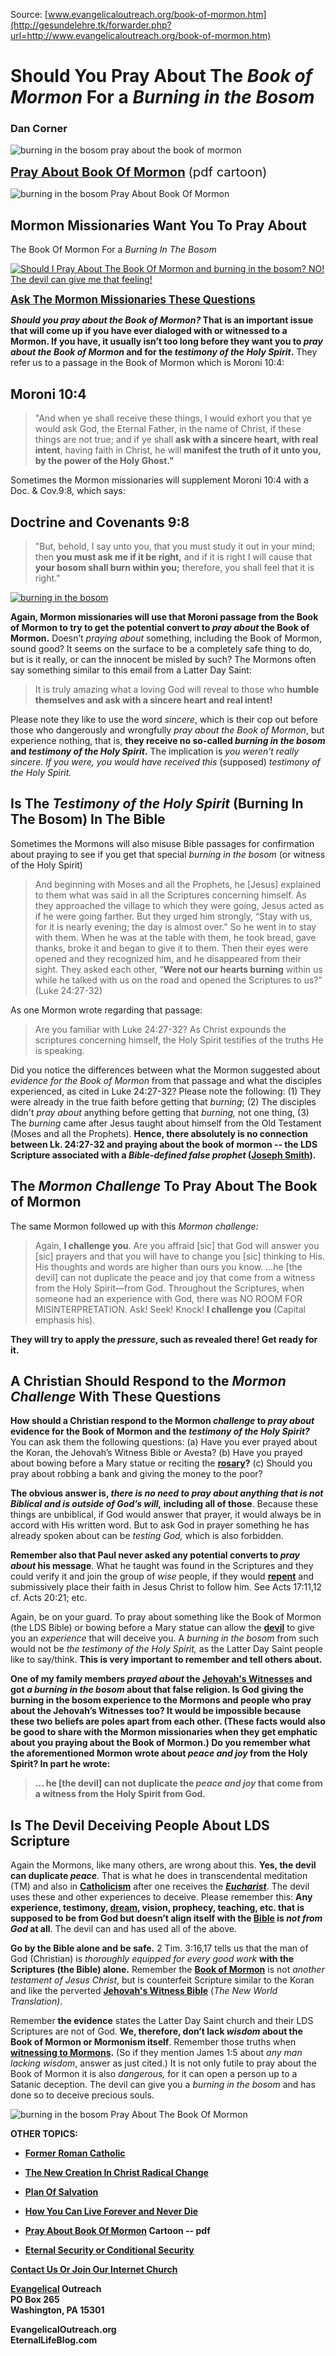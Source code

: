 <!--t Should You Pray About The Book of Mormon For a Burning in the Bosom t-->
<!--d  d-->

Source: [www.evangelicaloutreach.org/book-of-mormon.htm](http://gesundelehre.tk/forwarder.php?url=http://www.evangelicaloutreach.org/book-of-mormon.htm)

# Should You Pray About The _Book of Mormon_ For a _Burning in the Bosom_

### Dan Corner

![burning in the bosom pray about the book of mormon](../../files/pictures/evangelical-pray-about-the-book-of-mormon.jpg)

**[<big><big>Pray About Book Of Mormon</big></big>](../../files/pictures/mormon-burning-in-the-bosom.pdf)**<big> <big>(pdf cartoon)</big></big>

![burning in the bosom Pray About Book Of Mormon](../../files/pictures/a-colorb.gif)



## Mormon Missionaries Want You To Pray About 
The Book Of Mormon For a _Burning In The Bosom_



[![Should I Pray About The Book Of Mormon and burning in the bosom? NO! The devil can give me that feeling!](../../files/pictures/mormon-wondering.jpg "Should I Pray About The Book Of Mormon and burning in the bosom? NO! The devil can give me that feeling!")](http://gesundelehre.tk/forwarder.php?url=http://www.evangelicaloutreach.org/book-of-mormon-1.html)

<big>**[Ask The Mormon Missionaries These Questions](#burning%20in%20the%20bosom)**</big> 

**_Should you pray about the Book of Mormon?_ That is an important issue that will come up if you have ever dialoged with or witnessed to a Mormon. If you have, it usually isn’t too long before they want you to _pray about the Book of Mormon_ and for the _testimony of the Holy Spirit_.** They refer us to a passage in the Book of Mormon which is Moroni 10:4:


## Moroni 10:4

> "And when ye shall receive these things, I would exhort you that ye would ask God, the Eternal Father, in the name of Christ, if these things are not true; and if ye shall **ask with a sincere heart, with real intent**, having faith in Christ, he will **manifest the truth of it unto you, by the power of the Holy Ghost."**

Sometimes the Mormon missionaries will supplement Moroni 10:4 with a Doc. & Cov.9:8, which says:


## Doctrine and Covenants 9:8

> "But, behold, I say unto you, that you must study it out in your mind; then **you must ask me if it be right,** and if it is right I will cause that **your bosom shall burn within you;** therefore, you shall feel that it is right."

[![burning in the bosom](../../files/pictures/book-of-mormon.jpg "book of mormon is NOT from God")](http://gesundelehre.tk/forwarder.php?url=http://www.evangelicaloutreach.org/book-of-mormon-1.html)

**Again, Mormon missionaries will use that Moroni passage from the Book of Mormon to try to get the potential convert to _pray about_ the Book of Mormon.** Doesn’t _praying about_ something, including the Book of Mormon, sound good? It seems on the surface to be a completely safe thing to do, but is it really, or can the innocent be misled by such? The Mormons often say something similar to this email from a Latter Day Saint:

> It is truly amazing what a loving God will reveal to those who **humble themselves and ask with a sincere heart and real intent!**

Please note they like to use the word _sincere_, which is their cop out before those who dangerously and wrongfully _pray about the Book of Mormon_, but experience nothing, that is, **they receive no so-called _burning in the bosom_ and _testimony of the Holy Spirit_.** The implication is _you weren’t really sincere. If you were, you would have received this_ (supposed) _testimony of the Holy Spirit._


## Is The _Testimony of the Holy Spirit_ (Burning In The Bosom) In The Bible

Sometimes the Mormons will also misuse Bible passages for confirmation about praying to see if you get that special _burning in the bosom_ (or witness of the Holy Spirit)

> And beginning with Moses and all the Prophets, he [Jesus] explained to them what was said in all the Scriptures concerning himself. As they approached the village to which they were going, Jesus acted as if he were going farther. But they urged him strongly, “Stay with us, for it is nearly evening; the day is almost over.” So he went in to stay with them. When he was at the table with them, he took bread, gave thanks, broke it and began to give it to them. Then their eyes were opened and they recognized him, and he disappeared from their sight. They asked each other, “**Were not our hearts burning** within us while he talked with us on the road and opened the Scriptures to us?” (Luke 24:27-32)

As one Mormon wrote regarding that passage:

> Are you familiar with Luke 24:27-32? As Christ expounds the scriptures concerning himself, the Holy Spirit testifies of the truths He is speaking.

Did you notice the differences between what the Mormon suggested about _evidence for the Book of Mormon_ from that passage and what the disciples experienced, as cited in Luke 24:27-32? Please note the following: (1) They were already in the true faith before getting that _burning_; (2) The disciples didn't _pray about_ anything before getting that _burning,_ not one thing, (3) The _burning_ came after Jesus taught about himself from the Old Testament (Moses and all the Prophets). **Hence, there absolutely is no connection between Lk. 24:27-32 and praying about the book of mormon -- the LDS Scripture associated with a _Bible-defined false prophet_ ([Joseph Smith](http://gesundelehre.tk/forwarder.php?url=http://www.evangelicaloutreach.org/mormons.html)).**


## The _Mormon Challenge_ To Pray About The Book of Mormon

The same Mormon followed up with this _Mormon challenge:_

> Again, **I challenge you**. Are you affraid [sic] that God will answer you [sic] prayers and that you will have to change you [sic] thinking to His. His thoughts and words are higher than ours you know. ...he [the devil] can not duplicate the peace and joy that come from a witness from the Holy Spirit—from God. Throughout the Scriptures, when someone had an experience with God, there was NO ROOM FOR MISINTERPRETATION. Ask! Seek! Knock! **I challenge you** (Capital emphasis his).

**They will try to apply the _pressure_, such as revealed there! Get ready for it.**


## <a name="burning%20in%20the%20bosom"></a>A Christian Should Respond to the _Mormon Challenge_ With These Questions

**How should a Christian respond to the Mormon _challenge_ to _pray about_ evidence for the Book of Mormon and the _testimony of the Holy Spirit?_** You can ask them the following questions: (a) Have you ever prayed about the Koran, the Jehovah’s Witness Bible or Avesta? (b) Have you prayed about bowing before a Mary statue or reciting the **[rosary](http://gesundelehre.tk/forwarder.php?url=http://www.evangelicaloutreach.org/rosary.html)?** (c) Should you pray about robbing a bank and giving the money to the poor?

**The obvious answer is, _there is no need to pray about anything that is not Biblical and is outside of God’s will,_ including all of those**. Because these things are unbiblical, if God would answer that prayer, it would always be in accord with His written word. But to ask God in prayer something he has already spoken about can be _testing God,_ which is also forbidden.

**Remember also that Paul never asked any potential converts to _pray about_ his message**. What he taught was found in the Scriptures and they could verify it and join the group of _wise_ people, if they would **[repent](http://gesundelehre.tk/forwarder.php?url=http://www.evangelicaloutreach.org/repentance.html)** and submissively place their faith in Jesus Christ to follow him. See Acts 17:11,12 cf. Acts 20:21; etc.

Again, be on your guard. To pray about something like the Book of Mormon (the LDS Bible) or bowing before a Mary statue can allow the **[devil](http://gesundelehre.tk/forwarder.php?url=http://www.evangelicaloutreach.org/devil.html)** to give you an _experience_ that will deceive you. A _burning in the bosom_ from such would not be _the testimony of the Holy Spirit,_ as the Latter Day Saint people like to say/think. **This is very important to remember and tell others about.**

**One of my family members _prayed about_ the [Jehovah's Witnesses](http://gesundelehre.tk/forwarder.php?url=http://www.evangelicaloutreach.org/jehovahs-witnesses-answered.html) and got _a burning in the bosom_ about that false religion. Is God giving the burning in the bosom experience to the Mormons and people who pray about the Jehovah’s Witnesses too? It would be impossible because these two beliefs are poles apart from each other. (These facts would also be good to share with the Mormon missionaries when they get emphatic about you praying about the Book of Mormon.) Do you remember what the aforementioned Mormon wrote about _peace and joy_ from the Holy Spirit? In part he wrote:**

> **... he [the devil] can not duplicate the _peace and joy_ that come from a witness from the Holy Spirit from God.**


## Is The Devil Deceiving People About LDS Scripture

Again the Mormons, like many others, are wrong about this. **Yes, the devil can duplicate _peace_**. That is what he does in transcendental meditation (TM) and also in **[Catholicism](http://gesundelehre.tk/forwarder.php?url=http://www.evangelicaloutreach.org/catholic.html)** after one receives the _**[Eucharist](http://gesundelehre.tk/forwarder.php?url=http://www.evangelicaloutreach.org/eucharist.htm)**_. The devil uses these and other experiences to deceive. Please remember this: **Any experience, testimony, [dream](http://gesundelehre.tk/forwarder.php?url=http://www.evangelicaloutreach.org/dreams.htm), vision, prophecy, teaching, etc. that is supposed to be from God but doesn’t align itself with the [Bible](http://gesundelehre.tk/forwarder.php?url=http://www.evangelicaloutreach.org/bible.html) is _not from God_ at all**. The devil can and has used all of the above.

**Go by the Bible alone and be safe.** 2 Tim. 3:16,17 tells us that the man of God (Christian) is _thoroughly equipped for every good work_ **with the Scriptures (the Bible) alone.** Remember the **[Book of Mormon](http://gesundelehre.tk/forwarder.php?url=http://www.evangelicaloutreach.org/book-of-mormon-1.html)** is not _another testament of Jesus Christ_, but is counterfeit Scripture similar to the Koran and like the perverted **[Jehovah's Witness Bible](http://gesundelehre.tk/forwarder.php?url=http://www.evangelicaloutreach.org/nwt.html)** (_The New World Translation)_.

Remember **the evidence** states the Latter Day Saint church and their LDS Scriptures are not of God. **We, therefore, don’t lack _wisdom_ about the Book of Mormon or Mormonism itself**. Remember those truths when **[witnessing to Mormons](http://gesundelehre.tk/forwarder.php?url=http://www.evangelicaloutreach.org/mormon.html).** (So if they mention James 1:5 about _any man lacking wisdom_, answer as just cited.) It is not only futile to pray about the Book of Mormon it is also _dangerous,_ for it can open a person up to a Satanic deception. The devil can give you a _burning in the bosom_ and has done so to deceive precious souls.

![burning in the bosom Pray About The Book Of Mormon](../../files/pictures/line2.gif)

**OTHER TOPICS:**

- **[Former Roman Catholic](http://gesundelehre.tk/forwarder.php?url=http://www.evangelicaloutreach.org/catholic.html)**

- **[The New Creation In Christ Radical Change](http://gesundelehre.tk/forwarder.php?url=http://www.evangelicaloutreach.org/new-creation.html)**

- **[Plan Of Salvation](http://gesundelehre.tk/forwarder.php?url=http://www.evangelicaloutreach.org/plan-of-salvation.html)**

- **[How You Can Live Forever and Never Die](http://gesundelehre.tk/forwarder.php?url=http://www.evangelicaloutreach.org/liveforever.htm)**

- **[Pray About Book Of Mormon](../../files/pictures/mormon-burning-in-the-bosom.pdf) Cartoon -- pdf**

- **[Eternal Security or Conditional Security](http://gesundelehre.tk/forwarder.php?url=http://www.evangelicaloutreach.org/eternal-security.html)**

[**Contact Us Or Join Our Internet Church**](http://gesundelehre.tk/forwarder.php?url=http://www.evangelicaloutreach.org/contact.html)

**[Evangelical](http://gesundelehre.tk/forwarder.php?url=http://www.evangelicaloutreach.org/index.html) Outreach**  
**PO Box 265**  
**Washington, PA 15301**

**EvangelicalOutreach.org**  
**EternalLifeBlog.com**